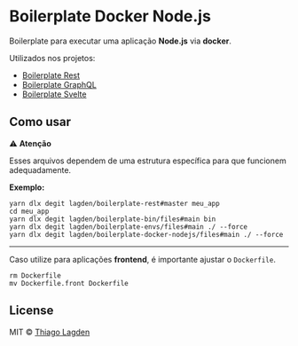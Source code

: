 # Boilerplate Docker Node.js

Boilerplate para executar uma aplicação **Node.js** via **docker**.

Utilizados nos projetos:

- [Boilerplate Rest](https://github.com/lagden/boilerplate-rest)
- [Boilerplate GraphQL](https://github.com/lagden/boilerplate-gql)
- [Boilerplate Svelte](https://github.com/lagden/boilerplate-svelte)


## Como usar

⚠️ **Atenção**

Esses arquivos dependem de uma estrutura específica para que funcionem adequadamente.

**Exemplo:**

```
yarn dlx degit lagden/boilerplate-rest#master meu_app
cd meu_app
yarn dlx degit lagden/boilerplate-bin/files#main bin
yarn dlx degit lagden/boilerplate-envs/files#main ./ --force
yarn dlx degit lagden/boilerplate-docker-nodejs/files#main ./ --force
```

---

Caso utilize para aplicações **frontend**, é importante ajustar o `Dockerfile`.

```
rm Dockerfile
mv Dockerfile.front Dockerfile
```


## License

MIT © [Thiago Lagden](https://github.com/lagden)
